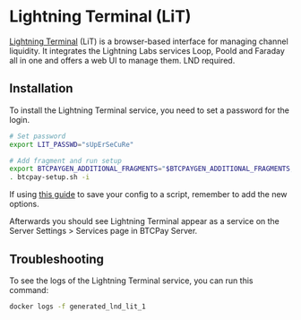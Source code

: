# Lightning Terminal (LiT)

[Lightning Terminal](https://github.com/lightninglabs/lightning-terminal) (LiT) is a browser-based interface for managing channel liquidity.
It integrates the Lightning Labs services Loop, Poold and Faraday all in one and offers a web UI to manage them.
LND required.

## Installation

To install the Lightning Terminal service, you need to set a password for the login.

```bash
# Set password
export LIT_PASSWD="sUpErSeCuRe"

# Add fragment and run setup
export BTCPAYGEN_ADDITIONAL_FRAGMENTS="$BTCPAYGEN_ADDITIONAL_FRAGMENTS;opt-add-lightning-terminal"
. btcpay-setup.sh -i
```
If using [this guide](./docs/save-env-vars.md) to save your config to a script, remember to add the new options.

Afterwards you should see Lightning Terminal appear as a service on the Server Settings > Services page in BTCPay Server.

## Troubleshooting

To see the logs of the Lightning Terminal service, you can run this command:

```bash
docker logs -f generated_lnd_lit_1
```
